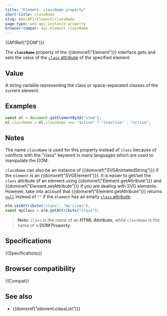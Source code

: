 ```yaml
---
title: "Element: className property"
short-title: className
slug: Web/API/Element/className
page-type: web-api-instance-property
browser-compat: api.Element.className
---
```


{{APIRef("DOM")}}

The **`className`** property of the
{{domxref("Element")}} interface gets and sets the value of the [`class` attribute](/en-US/docs/Web/HTML/Reference/Global_attributes/class)
of the specified element.

## Value

A string variable representing the class or space-separated classes of the current element.

## Examples

```js
const el = document.getElementById("item");
el.className = el.className === "active" ? "inactive" : "active";
```

## Notes

The name `className` is used for this property instead of `class`
because of conflicts with the "class" keyword in many languages which are used to
manipulate the DOM.

`className` can also be an instance of {{domxref("SVGAnimatedString")}} if
the `element` is an {{domxref("SVGElement")}}. It is easier to get/set the
`class` attribute of an element using {{domxref("Element.getAttribute")}} and
{{domxref("Element.setAttribute")}} if you are dealing with SVG elements. However, take
into account that {{domxref("Element.getAttribute")}} returns
[`null`](/en-US/docs/Web/JavaScript/Reference/Operators/null)
instead of `""` if the `element` has an empty [`class` attribute](/en-US/docs/Web/HTML/Reference/Global_attributes/class).

```js
elm.setAttribute("class", "my-class");
const myClass = elm.getAttribute("class");
```

> **Note:** `class` is the name of an **HTML Attribute**, while
> `className` is the name of a **DOM Property**.

## Specifications

{{Specifications}}

## Browser compatibility

{{Compat}}

## See also

- {{domxref("element.classList")}}
